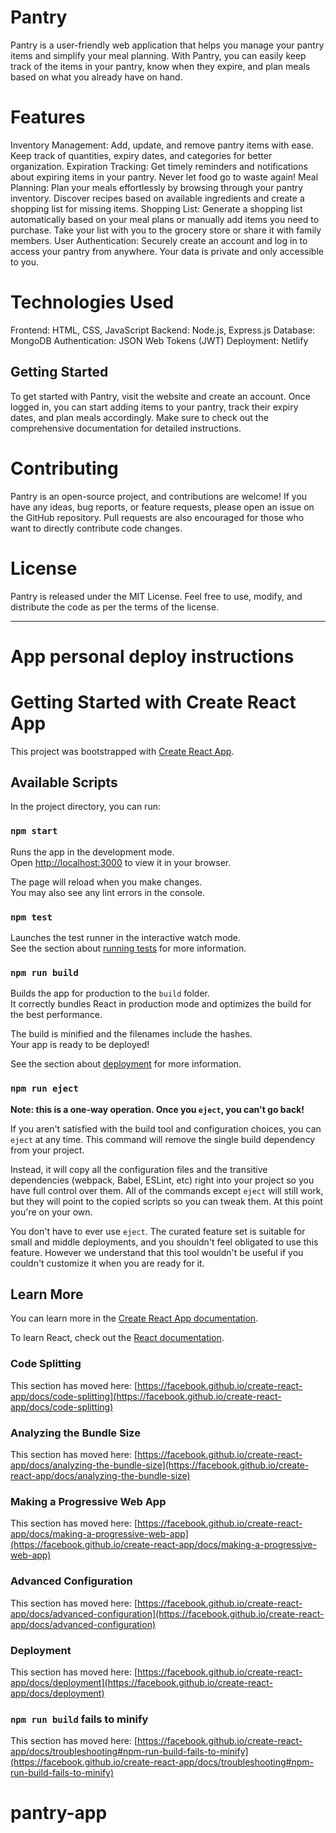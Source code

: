 # Pantry

Pantry is a user-friendly web application that helps you manage your pantry items and simplify your meal planning. With Pantry, you can easily keep track of the items in your pantry, know when they expire, and plan meals based on what you already have on hand.

# Features

Inventory Management: Add, update, and remove pantry items with ease. Keep track of quantities, expiry dates, and categories for better organization.
Expiration Tracking: Get timely reminders and notifications about expiring items in your pantry. Never let food go to waste again!
Meal Planning: Plan your meals effortlessly by browsing through your pantry inventory. Discover recipes based on available ingredients and create a shopping list for missing items.
Shopping List: Generate a shopping list automatically based on your meal plans or manually add items you need to purchase. Take your list with you to the grocery store or share it with family members.
User Authentication: Securely create an account and log in to access your pantry from anywhere. Your data is private and only accessible to you.

# Technologies Used

Frontend: HTML, CSS, JavaScript
Backend: Node.js, Express.js
Database: MongoDB
Authentication: JSON Web Tokens (JWT)
Deployment: Netlify

## Getting Started

To get started with Pantry, visit the website and create an account. Once logged in, you can start adding items to your pantry, track their expiry dates, and plan meals accordingly. Make sure to check out the comprehensive documentation for detailed instructions.

# Contributing

Pantry is an open-source project, and contributions are welcome! If you have any ideas, bug reports, or feature requests, please open an issue on the GitHub repository. Pull requests are also encouraged for those who want to directly contribute code changes.

# License

Pantry is released under the MIT License. Feel free to use, modify, and distribute the code as per the terms of the license.



----------------------------------------
# App personal deploy instructions

# Getting Started with Create React App

This project was bootstrapped with [Create React App](https://github.com/facebook/create-react-app).

## Available Scripts

In the project directory, you can run:

### `npm start`

Runs the app in the development mode.\
Open [http://localhost:3000](http://localhost:3000) to view it in your browser.

The page will reload when you make changes.\
You may also see any lint errors in the console.

### `npm test`

Launches the test runner in the interactive watch mode.\
See the section about [running tests](https://facebook.github.io/create-react-app/docs/running-tests) for more information.

### `npm run build`

Builds the app for production to the `build` folder.\
It correctly bundles React in production mode and optimizes the build for the best performance.

The build is minified and the filenames include the hashes.\
Your app is ready to be deployed!

See the section about [deployment](https://facebook.github.io/create-react-app/docs/deployment) for more information.

### `npm run eject`

**Note: this is a one-way operation. Once you `eject`, you can't go back!**

If you aren't satisfied with the build tool and configuration choices, you can `eject` at any time. This command will remove the single build dependency from your project.

Instead, it will copy all the configuration files and the transitive dependencies (webpack, Babel, ESLint, etc) right into your project so you have full control over them. All of the commands except `eject` will still work, but they will point to the copied scripts so you can tweak them. At this point you're on your own.

You don't have to ever use `eject`. The curated feature set is suitable for small and middle deployments, and you shouldn't feel obligated to use this feature. However we understand that this tool wouldn't be useful if you couldn't customize it when you are ready for it.

## Learn More

You can learn more in the [Create React App documentation](https://facebook.github.io/create-react-app/docs/getting-started).

To learn React, check out the [React documentation](https://reactjs.org/).

### Code Splitting

This section has moved here: [https://facebook.github.io/create-react-app/docs/code-splitting](https://facebook.github.io/create-react-app/docs/code-splitting)

### Analyzing the Bundle Size

This section has moved here: [https://facebook.github.io/create-react-app/docs/analyzing-the-bundle-size](https://facebook.github.io/create-react-app/docs/analyzing-the-bundle-size)

### Making a Progressive Web App

This section has moved here: [https://facebook.github.io/create-react-app/docs/making-a-progressive-web-app](https://facebook.github.io/create-react-app/docs/making-a-progressive-web-app)

### Advanced Configuration

This section has moved here: [https://facebook.github.io/create-react-app/docs/advanced-configuration](https://facebook.github.io/create-react-app/docs/advanced-configuration)

### Deployment

This section has moved here: [https://facebook.github.io/create-react-app/docs/deployment](https://facebook.github.io/create-react-app/docs/deployment)

### `npm run build` fails to minify

This section has moved here: [https://facebook.github.io/create-react-app/docs/troubleshooting#npm-run-build-fails-to-minify](https://facebook.github.io/create-react-app/docs/troubleshooting#npm-run-build-fails-to-minify)
# pantry-app
